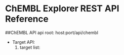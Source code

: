 # ChEMBL Explorer REST API Reference
##ChEMBL API
api root: host:port/api/chembl

* Target API:
    1. target list: 